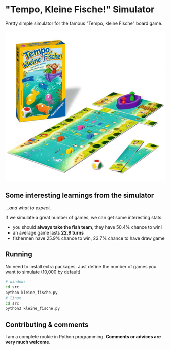 # "Tempo, Kleine Fische!" Simulator

Pretty simple simulator for the famous "Tempo, kleine Fische" board game.

![alt text](./docs/img/kleine-fische-2.jpg "Tempo, klein Fische!")

## Some interesting learnings from the simulator

*...and what to expect.*

If we simulate a great number of games, we can get some interesting stats:

* you should **always take the fish team**, they have 50.4% chance to win! 
* an average game lasts **22.9 turns**
* fishermen have 25.9% chance to win,  23.7% chance to have draw game

## Running

No need to install extra packages. Just define the number of games you want to simulate (10,000 by default)
```sh
# windows
cd src
python kleine_fische.py
# linux
cd src
python3 kleine_fische.py
```

## Contributing & comments

I am a complete rookie in Python programming. **Comments or advices are very much welcome**.



